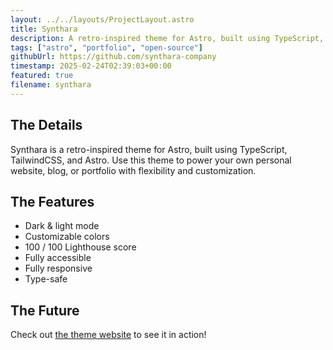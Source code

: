 ```yaml
---
layout: ../../layouts/ProjectLayout.astro
title: Synthara
description: A retro-inspired theme for Astro, built using TypeScript, TailwindCSS, and Astro.
tags: ["astro", "portfolio", "open-source"]
githubUrl: https://github.com/synthara-company
timestamp: 2025-02-24T02:39:03+00:00
featured: true
filename: synthara
---
```


## The Details

Synthara is a retro-inspired theme for Astro, built using TypeScript, TailwindCSS, and Astro. Use this theme to power your own personal website, blog, or portfolio with flexibility and customization.

## The Features

- Dark & light mode
- Customizable colors
- 100 / 100 Lighthouse score
- Fully accessible
- Fully responsive
- Type-safe

## The Future

Check out [the theme website](https://synthara.dev) to see it in action!
